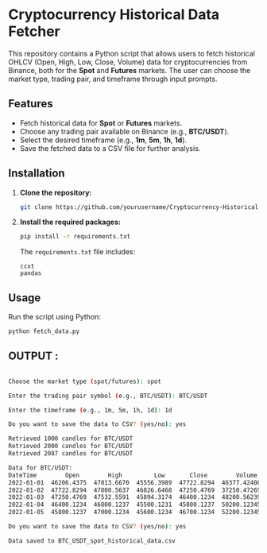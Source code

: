 # Cryptocurrency Historical Data Fetcher

This repository contains a Python script that allows users to fetch historical OHLCV (Open, High, Low, Close, Volume) data for cryptocurrencies from Binance, both for the **Spot** and **Futures** markets. The user can choose the market type, trading pair, and timeframe through input prompts.

## Features

- Fetch historical data for **Spot** or **Futures** markets.
- Choose any trading pair available on Binance (e.g., **BTC/USDT**).
- Select the desired timeframe (e.g., **1m**, **5m**, **1h**, **1d**).
- Save the fetched data to a CSV file for further analysis.

## Installation

1. **Clone the repository:**

    ```bash
    git clone https://github.com/yourusername/Cryptocurrency-Historical-Data-Fetcher.git
    ```

2. **Install the required packages:**

    ```bash
    pip install -r requirements.txt
    ```

    The `requirements.txt` file includes:

    ```text
    ccxt
    pandas
    ```

## Usage

Run the script using Python:

```bash
python fetch_data.py
```


## OUTPUT :

```bash

Choose the market type (spot/futures): spot

Enter the trading pair symbol (e.g., BTC/USDT): BTC/USDT

Enter the timeframe (e.g., 1m, 5m, 1h, 1d): 1d

Do you want to save the data to CSV? (yes/no): yes

Retrieved 1000 candles for BTC/USDT
Retrieved 2000 candles for BTC/USDT
Retrieved 2087 candles for BTC/USDT

Data for BTC/USDT:
DateTime        Open        High         Low       Close        Volume
2022-01-01  46206.4375  47813.6670  45556.3989  47722.8294  46377.424080
2022-01-02  47722.8294  47800.5637  46826.6468  47250.4769  37250.472650
2022-01-03  47250.4769  47532.5591  45894.3174  46400.1234  48200.562390
2022-01-04  46400.1234  46800.1237  45500.1231  45800.1237  50200.123450
2022-01-05  45800.1237  47000.1234  45600.1234  46700.1234  52200.123450

Do you want to save the data to CSV? (yes/no): yes

Data saved to BTC_USDT_spot_historical_data.csv
```
